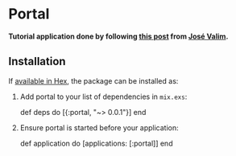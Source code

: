 # Portal

**Tutorial application done by following [this post][1] from [José Valim][2].**

## Installation

If [available in Hex](https://hex.pm/docs/publish), the package can be installed as:

  1. Add portal to your list of dependencies in `mix.exs`:

        def deps do
          [{:portal, "~> 0.0.1"}]
        end

  2. Ensure portal is started before your application:

        def application do
          [applications: [:portal]]
        end


[1]: https://howistart.org/posts/elixir/1 "Portal"
[2]: https://github.com/josevalim "Jose Valim Github"